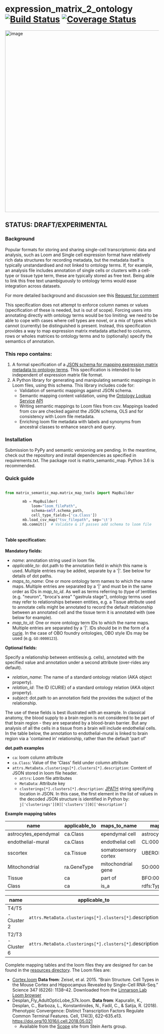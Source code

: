 # expression_matrix_2_ontology [![Build Status](https://travis-ci.org/HumanCellAtlas/matrix_semantic_map.svg?branch=master)](https://travis-ci.org/HumanCellAtlas/expression_matrix_2_ontology) [![Coverage Status](https://coveralls.io/repos/github/HumanCellAtlas/matrix_semantic_map/badge.svg?branch=master)](https://coveralls.io/github/HumanCellAtlas/matrix_semantic_map?branch=master)

<img width="595" alt="image" src="https://user-images.githubusercontent.com/112839/54871602-28198780-4d8d-11e9-966f-75e7c42130d5.png">

## STATUS: DRAFT/EXPERIMENTAL


### Background

Popular formats for storing and sharing single-cell transcriptomic data and analysis, such as Loom and Single cell expression format have relatively rich data structures for recording metadata, but the metadata itself is typically unstandardised and not linked to ontology terms. If, for example, an analysis file includes annotation of single cells or clusters with a cell-type or tissue type term, these are typically stored as free text.  Being able to link this free text unambiguously to ontology terms would ease integration across datasets.

For more detailed background and discussion see this [Request for comment](https://docs.google.com/document/u/1/d/1QEWgktwY8SvPwDNZxv4tfvCeTpzF2z931WlpfzSKfhU/edit)

This specification does not attempt to enforce column names or values (specification of these is needed, but is out of scope). Forcing users into annotating directly with ontology terms would be too limiting: we need to be able to cope with cases where cell types are novel, or a mix of types which cannot (currently) be distinguished is present. Instead, this specification provides a way to map expression matrix metadata attached to columns, rows or wholes matrices to ontology terms and to (optionally) specify the semantics of annotation. 

### This repo contains:

1. A formal specification of a [JSON schema for mapping expression matrix metadata to ontology terms](src/json_schema/expression_matrix_semantic_map.json). This specification is intended to be independent of expression matrix file format.
1. A Python library for generating and manipulating semantic mappings in Loom files, using this schema.  This library includes code for:
   * Validation of semantic mappings against JSON schema.
   * Semantic mapping content validation, using the [Ontology Lookup Service](https://www.ebi.ac.uk/ols/) [API](https://www.ebi.ac.uk/ols/api)
   * Writing semantic mappings to Loom files from csv. Mappings loaded from csv are checked against the JSON schema,  OLS and for consistency with Loom file metadata.
   * Enriching loom file metadata with labels and synonyms from ancestral classes to enhance search and query.
  
 ### Installation

Submission to PyPy and semantic versioning are pending. In the meantime, check out the repository and install dependencies as specified in requirements.txt. The package root is matrix_semantic_map. Python 3.6 is recommended.
 
 
 ### Quick guide

```.py 

from matrix_semantic_map.matrix_map_tools import MapBuilder

        mb = MapBuilder(
            loom="loom_filePath",
            schema=self.schema_path,
            cell_type_fields=['ca.Class'])
        mb.load_csv_map("tsv_filepath", sep='\t')
        mb.commit()  # Validate & if passes add schema to loom file
 
 ```
 
#### Table specification:
 
 **Mandatory fields:**
 
  * *name*: annotation string used in loom file.
  * *applicable_to*: dot.path to the annotation field in which this name is used.  Multiple entries may be added, separate by a '|'.  See below for details of dot paths.
  * *maps_to_name*:  One or more ontology term names to which the name maps. Multiple entries are separated by a  '|' and must be in the same order as IDs in *map_to_id*.  As well as terms referring to (type of )entities (e.g. "neuron", "broca's area" "gastrula stage"), ontology terms used may refer to relationships between entities, e.g. a Tissue attribute used to annotate cells might be annotated to record the default relationship between an annotated cell and the tissue term it is annotated with (see below for example).
  * *map_to_id*:  One or more ontology term IDs to which the name maps. Multiple entries are separated by a '|'. IDs should be in the form of a [curie](). In the case of OBO foundry ontologies, OBO style IDs may be used (e.g. `GO:0000123`).
  
**Optional fields:**

Specify a relationship between entities(e.g. cells), annotated with the specified value and annotation under a second attribute (over-rides any default).
 
  * *relation_name*: The name of a standard ontology relation (AKA object property). 
  * *relation_id*: The ID (CURIE) of a standard ontology relation (AKA object property).
  * *subject*: dot.path to an annotation field the provides the subject of the relationship. 
  
The use of these fields is best illustrated with an example.  In classical anatomy, the blood supply to a brain region is not considered to be part of that brain region - they are separated by a blood-brain barrier.  But any analysis of all the cells in a tissue from a brain will include endothelial cells. In the table below, the annotation to endothelial-mural is linked to brain region via a 'contained in' relationship, rather than the default 'part of' 
  
**dot.path examples**

* `ca`: loom column attribute
*  `ca.Class`: Value of the 'Class' field under column attribute
*  `attrs.MetaData.clusterings[*].clusters[*].description`: Content of JSON stored in loom file header.
   *  `attrs`: Loom file attributes
   * `MetaData`: Attribute key
   * `clusterings[*].clusters[*].description`: [JPATH](https://goessner.net/articles/JsonPath/) string specifying location in JSON.  In this case, the first  element in the list of values in the decoded JSON structure is identified in Python by: `j['clusterings'][0]['clusters'][0]['description']`


**Example mapping tables**

name  | applicable_to  | maps_to_name  | maps_to_id  | relation_name  | relation_id  | object
 -- | -- | -- | -- | -- | --  | --
astrocytes_ependymal  | ca.Class  | ependymal cell|astrocyte  | CL:0000065\|CL:0000127  |   |   | 
endothelial-mural  | ca.Class  | endothelial cell  | CL:0000115  | contained in  | RO:0001018  | ca.Tissue
sscortex  | ca.Tissue  | somatosensory cortex  | UBERON:0008930  |   |   | 
Mitochondrial  | ra.GeneType  | mitochondrial gene  | SO:0000088
Tissue  | ca  | part of  | BFO:0000050  |   |   | 
Class  | ca  | is_a  | rdfs:Type  |   |   | 


name  | applicable_to  | maps_to_name  | maps_to_id  
 -- | -- | -- | -- 
 T4/T5 - Cluster 2  | `attrs.MetaData.clusterings[*].clusters[*]`.description  | T neuron T4\|T neuron T5  | FBbt:00003731|FBbt:00003736
T2/T3 - Cluster 6  | `attrs.MetaData.clusterings[*].clusters[*]`.description  | T neuron T2\|T neuron T3  | FBbt:00003728|FBbt:00003730

Complete mapping tables and the loom files they are designed for can be found in the [resources directory](src/matrix_semantic_map/test/resources/).  The Loom files are: 

 - [Cortex.loom](src/matrix_semantic_map/test/resources/cortex.loom) **Data from**: Zeisel, et al. 2015. “Brain Structure. Cell Types in the Mouse Cortex and Hippocampus Revealed by Single-Cell RNA-Seq.” Science 347 (6226): 1138–42.  Downloaded from the [Linnarson Lab Loom browser](http://loom.linnarssonlab.org/dataset/cellmetadata/Previously%20Published/Cortex.loom)
 - Desplan_Fly_AdultOpticLobe_57k.loom.  **Data from**:  Kapuralin, K., Desplan, C., Barboza, L., Konstantinides, N., Fadil, C., & Satija, R. (2018). Phenotypic Convergence: Distinct Transcription Factors Regulate Common Terminal Features. Cell, 174(3), 622–635.e13. https://doi.org/10.1016/j.cell.2018.05.021
     - Available from the [Scope](http://scope.aertslab.org/) site from Stein Aerts group. 








  
  

  










